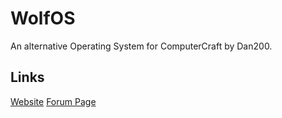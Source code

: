 WolfOS
======

An alternative Operating System for ComputerCraft by Dan200.

Links
-----

[Website](http://wolfos.co.uk/)
[Forum Page](http://www.computercraft.info/forums2/index.php?/topic/1186-13os-wolfos-133-140-inbound/) 


